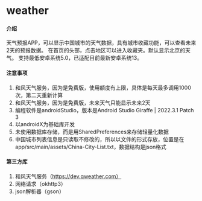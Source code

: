 # weather

#### 介绍

天气预报APP，可以显示中国城市的天气数据，具有城市收藏功能，可以查看未来2天的预报数据。 在首页的头部，点击地区可以进入收藏夹。默认显示北京的天气。
支持最低安卓系统5.0，已适配目前最新安卓系统13。

#### 注意事项

1. 和风天气服务，因为是免费版，使用额度有上限，具体是每天最多调用1000次，第二天重新计算
2. 和风天气服务，因为是免费版，未来天气只能显示未来2天
3. 编程软件是androidStudio，版本是Android Studio Giraffe | 2022.3.1 Patch 3
4. 以androidX为基础库开发
5. 未使用数据库存储，而是用SharedPreferences来存储轻量化数据
6. 中国城市列表信息是只读取不修改的，所以以文件的形式存放，位置是在app/src/main/assets/China-City-List.txt，数据结构是json格式

#### 第三方库

1. 和风天气服务（https://dev.qweather.com）
2. 网络请求（okhttp3）
3. json解析器（gson）